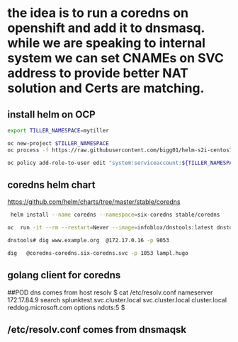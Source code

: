 # the idea is to run a coredns on openshift and add it to dnsmasq. while we are speaking to internal system we can set CNAMEs on SVC address to provide better NAT solution and Certs are matching.

## install helm on OCP
```sh
export TILLER_NAMESPACE=mytiller

oc new-project $TILLER_NAMESPACE
oc process -f https://raw.githubusercontent.com/bigg01/helm-s2i-centos7/master/helm/tiller-template.yaml -p TILLER_NAMESPACE="${TILLER_NAMESPACE}" -p HELM_VERSION=v2.12.3 | oc create -f -

oc policy add-role-to-user edit "system:serviceaccount:${TILLER_NAMESPACE}:tiller"
```

## coredns helm chart
https://github.com/helm/charts/tree/master/stable/coredns
```sh
 helm install --name coredns --namespace=six-coredns stable/coredns
```

```sh
oc  run -it --rm --restart=Never --image=infoblox/dnstools:latest dnstools

dnstools# dig www.example.org  @172.17.0.16 -p 9053

dig   @coredns-coredns.six-coredns.svc -p 1053 lampl.hugo
```

## golang client for coredns


##POD dns comes from host resolv
$ cat /etc/resolv.conf
nameserver 172.17.84.9
search splunktest.svc.cluster.local svc.cluster.local cluster.local reddog.microsoft.com
options ndots:5
$

##  /etc/resolv.conf comes from dnsmaqsk
